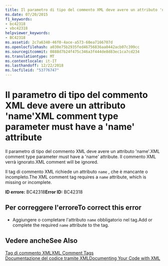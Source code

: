 ```yaml
---
title: Il parametro di tipo del commento XML deve avere un attributo 'name'
ms.date: 07/20/2015
f1_keywords:
- bc42318
- vbc42318
helpviewer_keywords:
- BC42318
ms.assetid: 2c7a6340-46f0-4ace-a573-60ea7166707d
ms.openlocfilehash: a030e75b2935fed46756836aa0442acb07c399cc
ms.sourcegitcommit: 0888d7b24f475c346a3f444de8d83ec1ca7cd234
ms.translationtype: MT
ms.contentlocale: it-IT
ms.lasthandoff: 12/22/2018
ms.locfileid: "53776747"
---
```

# <a name="xml-comment-type-parameter-must-have-a-name-attribute"></a><span data-ttu-id="1b02e-102">Il parametro di tipo del commento XML deve avere un attributo 'name'</span><span class="sxs-lookup"><span data-stu-id="1b02e-102">XML comment type parameter must have a 'name' attribute</span></span>
<span data-ttu-id="1b02e-103">Il parametro di tipo del commento XML deve avere un attributo 'name'.</span><span class="sxs-lookup"><span data-stu-id="1b02e-103">XML comment type parameter must have a 'name' attribute.</span></span> <span data-ttu-id="1b02e-104">Il commento XML verrà ignorato.</span><span class="sxs-lookup"><span data-stu-id="1b02e-104">XML comment will be ignored.</span></span>  
  
 <span data-ttu-id="1b02e-105">Il tag di commento XML richiede un attributo `name` , che è mancante o incompleto.</span><span class="sxs-lookup"><span data-stu-id="1b02e-105">The XML comment tag requires a `name` attribute, which is missing or incomplete.</span></span>  
  
 <span data-ttu-id="1b02e-106">**ID errore:** BC42318</span><span class="sxs-lookup"><span data-stu-id="1b02e-106">**Error ID:** BC42318</span></span>  
  
## <a name="to-correct-this-error"></a><span data-ttu-id="1b02e-107">Per correggere l'errore</span><span class="sxs-lookup"><span data-stu-id="1b02e-107">To correct this error</span></span>  
  
-   <span data-ttu-id="1b02e-108">Aggiungere o completare l'attributo `name` obbligatorio nel tag.</span><span class="sxs-lookup"><span data-stu-id="1b02e-108">Add or complete the required `name` attribute to the tag.</span></span>  
  
## <a name="see-also"></a><span data-ttu-id="1b02e-109">Vedere anche</span><span class="sxs-lookup"><span data-stu-id="1b02e-109">See Also</span></span>  
 [<span data-ttu-id="1b02e-110">Tag di commento XML</span><span class="sxs-lookup"><span data-stu-id="1b02e-110">XML Comment Tags</span></span>](../../visual-basic/language-reference/xmldoc/index.md)  
 [<span data-ttu-id="1b02e-111">Documentazione del codice tramite XML</span><span class="sxs-lookup"><span data-stu-id="1b02e-111">Documenting Your Code with XML</span></span>](../../visual-basic/programming-guide/program-structure/documenting-your-code-with-xml.md)
